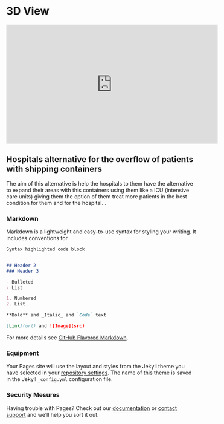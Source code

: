 # 3D View

<iframe width="560" height="315" src="https://www.youtube.com/embed/UT8XuWWFG0Y?controls=0&?autoplay=1&controls=0&loop=1&modestbranding=1" frameborder="0" allow="accelerometer; autoplay; clipboard-write; encrypted-media; gyroscope; picture-in-picture" allowfullscreen></iframe>

## Hospitals alternative for the overflow of patients with shipping containers

The aim of this alternative is help the hospitals to them have the alternative to expand their areas with this containers using them like a ICU (intensive care units) giving them the option of them treat more patients in the best condition for them and for the hospital.
.

### Markdown

Markdown is a lightweight and easy-to-use syntax for styling your writing. It includes conventions for

```markdown
Syntax highlighted code block


## Header 2
### Header 3

- Bulleted
- List

1. Numbered
2. List

**Bold** and _Italic_ and `Code` text

[Link](url) and ![Image](src)
```

For more details see [GitHub Flavored Markdown](https://guides.github.com/features/mastering-markdown/).

### Equipment

Your Pages site will use the layout and styles from the Jekyll theme you have selected in your [repository settings](https://github.com/ivanova2005/personal-project-isp2020/settings). The name of this theme is saved in the Jekyll `_config.yml` configuration file.

### Security Mesures

Having trouble with Pages? Check out our [documentation](https://docs.github.com/categories/github-pages-basics/) or [contact support](https://github.com/contact) and we’ll help you sort it out.
